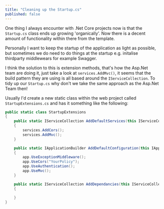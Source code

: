 ```yaml
---
title: "Cleaning up the Startup.cs"
published: false
---
```


One thing I always encounter with .Net Core projects now is that the `Startup.cs` class ends up growing 'organically'. Now there is a decent amount of functionality within there from the template.

Personally I want to keep the startup of the application as light as possible, but sometimes we do need to do things at the startup e.g. initalise thirdparty middlewears for example Swagger.

I think the solution to this is extension methods, that's how the Asp.Net team are doing it, just take a look at `services.AddMvc()`, it seems that the build pattern they are using is all based around the `IServiceCollection`. 
To tidy up our `Startup.cs` why don't we take the same approach as the Asp.Net Team then!

Usually I'd create a new static class within the web project called `StartupExtensions.cs` and has it something like the following:


``` csharp
public static class StartupExtensions
{
    public static IServiceCollection AddDefaultServices(this IServiceCollection services)
    {
        services.AddCors();
        services.AddMvc();
    }

    public static IApplicationBuilder AddDefaultConfiguration(this IApplicationBuilder app)
    {
        app.UseExceptionMiddleware();
        app.UseCors("YourPolicy");
        app.UseAuthentication();
        app.UseMvc();
    }

    public static IServiceCollection AddDependancies(this IServiceCollection services)
    {
        
    }
}

```